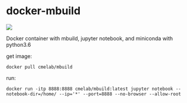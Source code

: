 # docker-mbuild

[![](https://images.microbadger.com/badges/image/cmelab/mbuild.svg)](https://microbadger.com/images/cmelab/mbuild "Get your own image badge on microbadger.com")

Docker container with mbuild, jupyter notebook, and miniconda with python3.6

get image:

`docker pull cmelab/mbuild`

run:

`docker run -itp 8888:8888 cmelab/mbuild:latest jupyter notebook --notebook-dir=/home/ --ip='*' --port=8888 --no-browser --allow-root`
